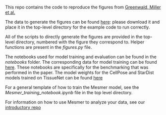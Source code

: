 This repo contains the code to reproduce the figures from [Greenwald, Miller et al.](https://www.nature.com/articles/s41587-021-01094-0)

The data to generate the figures can be found [here](https://storage.googleapis.com/publications-data/mesmer-paper/publication_data_folder.zip): please download it and place it in the top-level directory for the example code to run correctly. 

All of the scripts to directly generate the figures are provided in the top-level directory, numbered with the figure they correspond to. Helper functions are present in the *figures.py* file. 

The notebooks used for model training and evaluation can be found in the *notebooks* folder. The corresponding data for model training can be found [here](https://storage.googleapis.com/publications-data/mesmer-paper/model_training_files.zip). These notebooks are specifically for the benchmarking that was performed in the paper. The model weights for the CellPose and StarDist models trained on TissueNet can be found [here](https://storage.googleapis.com/publications-data/mesmer-paper/tissuenet_trained_models.zip)

For a general template of how to train the Mesmer model, see the *Mesmer_training_notebook.ipynb* file in the top level directory. 

For information on how to use Mesmer to analyze your data, see our [introductory repo](https://github.com/vanvalenlab/intro-to-deepcell/tree/master/pretrained_models)
